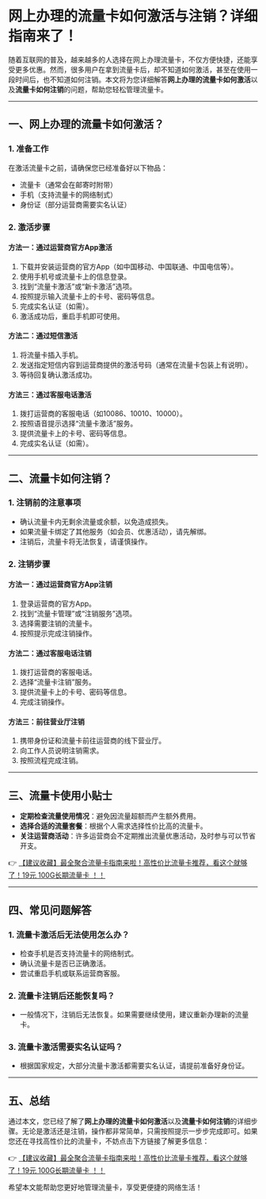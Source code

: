 # 网上办理的流量卡如何激活与注销？详细指南来了！

随着互联网的普及，越来越多的人选择在网上办理流量卡，不仅方便快捷，还能享受更多优惠。然而，很多用户在拿到流量卡后，却不知道如何激活，甚至在使用一段时间后，也不知道如何注销。本文将为您详细解答**网上办理的流量卡如何激活**以及**流量卡如何注销**的问题，帮助您轻松管理流量卡。

---

## 一、网上办理的流量卡如何激活？

### 1. 准备工作
在激活流量卡之前，请确保您已经准备好以下物品：
- 流量卡（通常会在邮寄时附带）
- 手机（支持流量卡的网络制式）
- 身份证（部分运营商需要实名认证）

### 2. 激活步骤
#### 方法一：通过运营商官方App激活
1. 下载并安装运营商的官方App（如中国移动、中国联通、中国电信等）。
2. 使用手机号或流量卡上的信息登录。
3. 找到“流量卡激活”或“新卡激活”选项。
4. 按照提示输入流量卡上的卡号、密码等信息。
5. 完成实名认证（如需）。
6. 激活成功后，重启手机即可使用。

#### 方法二：通过短信激活
1. 将流量卡插入手机。
2. 发送指定短信内容到运营商提供的激活号码（通常在流量卡包装上有说明）。
3. 等待回复确认激活成功。

#### 方法三：通过客服电话激活
1. 拨打运营商的客服电话（如10086、10010、10000）。
2. 按照语音提示选择“流量卡激活”服务。
3. 提供流量卡上的卡号、密码等信息。
4. 完成实名认证（如需）。

---

## 二、流量卡如何注销？

### 1. 注销前的注意事项
- 确认流量卡内无剩余流量或余额，以免造成损失。
- 如果流量卡绑定了其他服务（如会员、优惠活动），请先解绑。
- 注销后，流量卡将无法恢复，请谨慎操作。

### 2. 注销步骤
#### 方法一：通过运营商官方App注销
1. 登录运营商的官方App。
2. 找到“流量卡管理”或“注销服务”选项。
3. 选择需要注销的流量卡。
4. 按照提示完成注销操作。

#### 方法二：通过客服电话注销
1. 拨打运营商的客服电话。
2. 选择“流量卡注销”服务。
3. 提供流量卡上的卡号、密码等信息。
4. 完成注销操作。

#### 方法三：前往营业厅注销
1. 携带身份证和流量卡前往运营商的线下营业厅。
2. 向工作人员说明注销需求。
3. 按照流程完成注销。

---

## 三、流量卡使用小贴士

- **定期检查流量使用情况**：避免因流量超额而产生额外费用。
- **选择合适的流量套餐**：根据个人需求选择性价比高的流量卡。
- **关注运营商活动**：许多运营商会不定期推出流量优惠活动，及时参与可以节省开支。

👉 [【建议收藏】最全聚合流量卡指南来啦！高性价比流量卡推荐，看这个就够了！19元 100G长期流量卡 ！！](https://bit.ly/Liuliangka)

---

## 四、常见问题解答

### 1. 流量卡激活后无法使用怎么办？
- 检查手机是否支持流量卡的网络制式。
- 确认流量卡是否已正确激活。
- 尝试重启手机或联系运营商客服。

### 2. 流量卡注销后还能恢复吗？
- 一般情况下，注销后无法恢复。如果需要继续使用，建议重新办理新的流量卡。

### 3. 流量卡激活需要实名认证吗？
- 根据国家规定，大部分流量卡激活都需要实名认证，请提前准备好身份证。

---

## 五、总结

通过本文，您已经了解了**网上办理的流量卡如何激活**以及**流量卡如何注销**的详细步骤。无论是激活还是注销，操作都非常简单，只需按照提示一步步完成即可。如果您还在寻找高性价比的流量卡，不妨点击下方链接了解更多信息：

👉 [【建议收藏】最全聚合流量卡指南来啦！高性价比流量卡推荐，看这个就够了！19元 100G长期流量卡 ！！](https://bit.ly/Liuliangka)

希望本文能帮助您更好地管理流量卡，享受更便捷的网络生活！